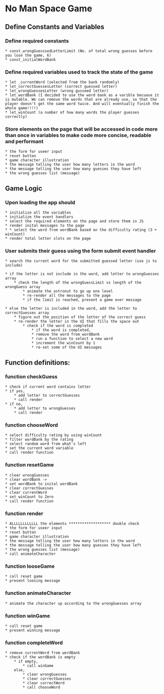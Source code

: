 # No Man Space Game

## Define Constants and Variables
### Define required constants

    * const_wrongGuesssedLetterLimit (No. of total wrong guesses before you lose the game, 6)
    * const_initialWordBank

### Define required variables used to track the state of the game

    * let _currentWord (selected from the bank randomly)
    * let_correctGuessesLetter (correct guessed letter)
    * let_wrongGuessesLetter (wrong gusseed letter)
    * let_wordBank (I decided to use the word bank as a varible becuase it is mutable. We can remove the words that are already use, so that the player doesn't get the same word twice. And will eventually finish the whole game!!!!)
    * let_winCount (a number of how many words the player guesses correctly)



### Store elements on the page that will be accessed in code more than once in variables to make code more concise, readable and performant

    * the form for useer input
    * reset button
    * game character illustration
    * the message telling the user how many letters in the word
    * the message telling the user how many guesses they have left
    * the wrong guesses list (message)

## Game Logic
### Upon loading the app should

    * initialize all the variables
    * initialize the event handlers
    * select the required elements on the page and store them in JS
    * render inital messages to the page
    * * select the word from wordBank based on the difficulty rating (3 + winCount)
    * render total letter slots on the page 

### User submits their guess using the form submit event handler

    * search the current word for the submitted guessed letter (use js to include)

    * if the letter is not include in the word, add letter to wrongGuesses array
        * check the length of the wrongGuessLimit vs length of the wrongGuess array
            * animate the astronut to go up one level
            * re-render all the messages to the page
            * if the limit is reached, present a game over message 

    * else the letter is included in the word, add the letter to correctGuesses array
        * figure out the position of the letter of the correct guess 
        * re-render the letter in the UI that fills the space out
            * check if the word is completed
                * if the word is completed, 
                * remove the word from wordBank
                * run a function to select a new word 
                * increment the winCount by 1
                * re-set some of the UI messages
                
## Function definitions:

### function checkGuess

    * check if current word contains letter
    * if yes,
        * add letter to correctGuesses 
        * call render
    * if no,
        * add letter to wrongGuesses
        * call render

### function chooseWord 
    * select difficulty rating by using winCount
    * filter wordBank by the rating
    * select random word from what's left
    * set the current word variable
    * call render function

### function resetGame
    * clear wrongGuesses
    * clear wordBank ->
    * set wordBank to inital wordBank
    * clear correctGuesses
    * clear currentWord
    * set winCount to Zero
    * call render function

### function render
    * ALLLLLLLLLLLL the elements ******************* double check
    * the form for useer input
    * reset button
    * game character illustration
    * the message telling the user how many letters in the word
    * the message telling the user how many guesses they have left
    * the wrong guesses list (message)
    * call animateCharacter

### function looseGame
    * call reset game
    * present loosing message

### function animateCharacter
    * animate the character up according to the wrongGuesses array

### function winGame
    * call reset game
    * present winning message

### function completeWord
    * remove currentWord from wordBank
    * check if the wordBank is empty
        * if empty,
            * call winGame
        else, 
            * clear wrongGuesses
            * clear correctGuesses
            * clear correctWord
            * call chooseWord

